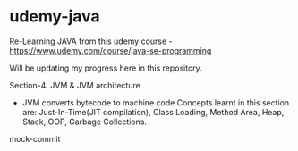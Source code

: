 # udemy-java

Re-Learning JAVA from this udemy course - https://www.udemy.com/course/java-se-programming

Will be updating my progress here in this repository.

Section-4: JVM & JVM architecture
- JVM converts bytecode to machine code
Concepts learnt in this section are: Just-In-Time(JIT compilation), Class Loading, Method Area, Heap, Stack, OOP, Garbage Collections.

mock-commit
